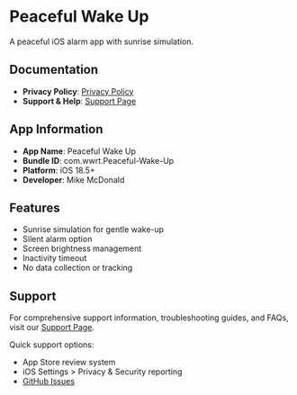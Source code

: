 # Peaceful Wake Up

A peaceful iOS alarm app with sunrise simulation.

## Documentation

- **Privacy Policy**: [Privacy Policy](./index.html)
- **Support & Help**: [Support Page](./support.html)

## App Information

- **App Name**: Peaceful Wake Up
- **Bundle ID**: com.wwrt.Peaceful-Wake-Up
- **Platform**: iOS 18.5+
- **Developer**: Mike McDonald

## Features

- Sunrise simulation for gentle wake-up
- Silent alarm option
- Screen brightness management
- Inactivity timeout
- No data collection or tracking

## Support

For comprehensive support information, troubleshooting guides, and FAQs, visit our [Support Page](./support.html).

Quick support options:

- App Store review system
- iOS Settings > Privacy & Security reporting
- [GitHub Issues](https://github.com/Pyrite90/PeacefulWakeUp/issues)

